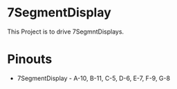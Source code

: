 # 7SegmentDisplay
This Project is to drive 7SegmntDisplays.

# Pinouts
- 7SegmentDisplay - A-10, B-11, C-5, D-6, E-7, F-9, G-8
